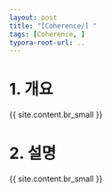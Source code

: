 ```yaml
---
layout: post
title: "[Coherence/] "
tags: [Coherence, ]
typora-root-url: ..
---
```


# 1. 개요
{{ site.content.br_small }}


# 2. 설명
{{ site.content.br_small }}
